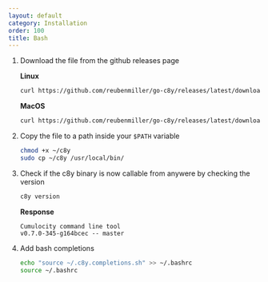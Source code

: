```yaml
---
layout: default
category: Installation
order: 100
title: Bash
---
```


1. Download the file from the github releases page

    **Linux**

    ```sh
    curl https://github.com/reubenmiller/go-c8y/releases/latest/download/c8y.linux --output ~/c8y
    ```

    **MacOS**

    ```sh
    curl https://github.com/reubenmiller/go-c8y/releases/latest/download/c8y.macos --output ~/c8y
    ```

2. Copy the file to a path inside your `$PATH` variable

    ```sh
    chmod +x ~/c8y
    sudo cp ~/c8y /usr/local/bin/
    ```

3. Check if the c8y binary is now callable from anywere by checking the version

    ```sh
    c8y version
    ```

    **Response**

    ```plaintext
    Cumulocity command line tool
    v0.7.0-345-g164bcec -- master
    ```

4. Add bash completions
    ```sh
    echo "source ~/.c8y.completions.sh" >> ~/.bashrc
    source ~/.bashrc
    ```
